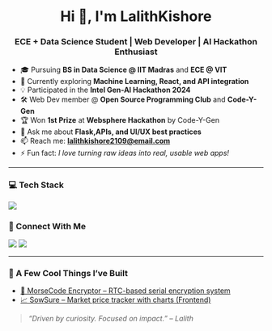 <h1 align="center">Hi 👋, I'm LalithKishore</h1>
<h3 align="center">ECE + Data Science Student | Web Developer | AI Hackathon Enthusiast</h3>

- 🎓 Pursuing **BS in Data Science @ IIT Madras** and **ECE @ VIT**
- 🔭 Currently exploring **Machine Learning, React, and API integration**
- 💡 Participated in the **Intel Gen-AI Hackathon 2024**
- 🛠️ Web Dev member @ **Open Source Programming Club** and **Code-Y-Gen**
- 🏆 Won **1st Prize** at **Websphere Hackathon** by Code-Y-Gen
- 💬 Ask me about **Flask,APIs, and UI/UX best practices**
- 📫 Reach me: **lalithkishore2109@email.com**
- ⚡ Fun fact: *I love turning raw ideas into real, usable web apps!*

---

### 💻 Tech Stack
<p align="left">
  <img src="https://skillicons.dev/icons?i=python,flask,html,css,bootstrap,sqlite,mysql,arduino,verilog,rstudio,vscode,github" />
</p>


### 🔗 Connect With Me
<p align="left">
  <a href="https://linkedin.com/in/lalithkishore37" target="_blank"><img src="https://img.shields.io/badge/LINKEDIN-0A66C2?style=for-the-badge&logo=linkedin&logoColor=white" /></a>
  <a href="mailto:your@email.com"><img src="https://img.shields.io/badge/EMAIL-D14836?style=for-the-badge&logo=gmail&logoColor=white" /></a>
</p>

---

### 🚀 A Few Cool Things I’ve Built
- [🔐 MorseCode Encryptor – RTC-based serial encryption system](https://github.com/Lalithkishore365/SecretSignal)
- [📈 SowSure – Market price tracker with charts (Frontend) ](https://github.com/Lalithkishore365/sowsure)


> *“Driven by curiosity. Focused on impact.” – Lalith*
